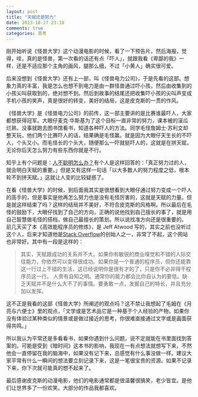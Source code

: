 ```yaml
---
layout: post
title: "天赋还是努力"
date: 2013-10-27 23:18
comments: true
categories: 思考
---
```


刚开始听说《怪兽大学》这个动漫电影的时候，看了一下预告片，然后海报，觉得，哇，真的是怪兽，第一次看的话还有点「吓人」，就跟我看《卑鄙的我》一样，还是不适应那个主角的画风，腿那么细，不过「小黄人」确实很可爱。

后来没想到《怪兽大学》还有上一部，叫《怪兽电力公司》，于是先看的这部。想象力真的丰富，我是怎么也想不到电力是由一群怪兽通过吓小孩，然后由收集到的小孩尖叫获取到的，绝对想不到。然后到故事的结尾还把收集吓小孩的尖叫声变成手机小孩的笑声，真是很好的转变，美好的结局，这是皮克斯的一贯的作风。

《怪兽大学》是《怪兽电力公司》的前传，这一部主要讲的是比赛谁最吓人，大家都想获得冠军。大眼仔麦克·华斯基为了这个目标一直非常的努力，课本被的滚瓜烂熟，没事就跑去图书馆看书，知道各种吓人的方法。同学毛怪詹姆士·苏利文却整天玩，他们两个比赛吓人的话，结果确是毛怪赢。就是因为大眼仔天生长的不吓人，个头又小。而毛怪长的个头大，随便那么一吓就挺吓人的，这就是在拼天赋，无论你后天怎么努力有些东西你就是不行。

知乎上有个问题是：[人不聪明怎么办？](http://www.zhihu.com/question/21107274)有个人是这样回答的：「真正努力过的人，就会明白天赋的重要。」但是又有这样一句话「以大多数人的努力程度之低，根本轮不到拼天赋。」这就让人变的比较疑惑了。

在看《怪兽大学》的时候，到后面我其实是很想看到大眼仔通过努力变成一个吓人的高手的，但是事实是他再怎么努力也是没有毛怪厉害的，这就是天赋的力量。但是就这样结束了吗？这样的结局并不美好，不符合皮克斯的风格啊。所以最后在毛怪的鼓励下，大眼仔找到了自己的方向，正确的说他找到自己擅长的事了，就是用自己智慧做毛怪的搭档，做自己最擅长的策划。所以说找准方向还是很重要的。 前几天买了本《高效能程序员的修炼》，是 Jeff Atwood 写的，其实之前也没听过这个人，后来才知道他是[Stack Overflow](http://stackoverflow.com/)的创始人之一，非常了不起，这个网站也非常好。其中有一段是这样的： 

> 其实，天赋跟成功的关系并不大。如果你有敏锐的商业嗅觉和不错的人际交往能力，你依然可以变得很成功。如果你是一个普通的程序员，但你还能靠这一行过上不错的生活，这已经说明你是很有才的了，只是你不必非得干程序员这一行。 人贵有自知之明。通常你的能力都会比你自认为的要低。缺乏天赋并不是什么大不了的事情。要勇敢一点，发掘自己的特长，并且充分加以发挥。

这不正是我看的这部《怪兽大学》所阐述的观点吗？这不禁让我想起了毛姆在《月亮与六便士》里的观点，「文学或是艺术品它是一种基于个人经验的产物，如果你没有体验过某种类似的情景或是做过接近的思考，你很难直接通过文字或是画面获得共鸣。」

所以我认为平常还是多看看书，如果你遇到什么问题，说不定就能在书里面找到答案的。可能是受到《暗时间》这本书的影响，我现在一有点想法就想写下来，不然他会一直停留在我的脑海中，如果没有记下来，总感觉有什么事没做一样。建议大家平常有什么一瞬间的想法要立刻记录下来，这是一笔很宝贵的资源。如果不记录下来，你下次就可能真的想不起来了。

最后感谢皮克斯的动漫电影，他们的电影通常都是很温馨很搞笑，老少皆宜。是他们让世界多了一份欢笑。大部分的作品我都喜欢。